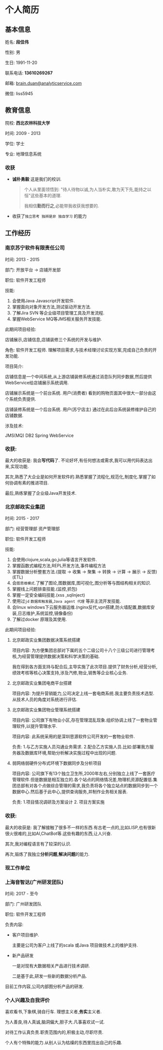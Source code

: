 # 个人简历

## 基本信息

 姓名: ****段佳伟****

 性别: 男

 生日: 1991-11-20

 联系电话: **13610269267**

 邮箱: brain.duan@analyticservice.com

 微信: liss5945

## 教育信息

院校:  ****西北农林科技大学****

时间: 2009 - 2013

学位: 学士 

专业:  地理信息系统

### 收获

- **诚朴勇毅** 这是我们的校训.
  > 个人从里面领悟到: "待人待物以诚,为人当朴实,敢为天下先,能持之以恒"这些基本的道理.
  >
  > 我相信****勤而行之****,必能带我收获我想要的.
- 收获了`独立思考 独辨是非 独自学习` 的能力

## 工作经历
### 南京苏宁软件有限责任公司

时间: 2013 - 2015

部门: 开放平台 -> 店铺开发部

职位: 软件开发工程师

技能: 
 1. 会使用Java Javascript开发软件.
 2. 掌握面向对象开发方法,测试驱动开发方法.
 3. 了解Jira SVN 等企业级项目管理工具及开发流程.
 4. 掌握WebService MQ等JMS相关服务开发技能.

此期间项目经验:
    
店铺展示,店铺信息,店铺装修三个系统的开发与维护.

角色: 软件开发工程师. 理解项目需求,与技术经理讨论实现方案,完成自己负责的开发功能.

项目简介: 

店铺信息是一个中间系统,从上游店铺装修系统通过消息队列同步数据,然后提供WebService给店铺展示系统调用.

店铺展示系统是一个前台系统. 用户(消费者) 看到的购物页面其中很大一部分由这个系统负责提供.

店铺装修系统是一个后台系统. 用户(苏宁店主) 通过在此后台系统装修维护自己的店铺数据.

涉及技术:

JMS(MQ) DB2 Spring WebService


### 收获:

 最大的收获是: 我会****写代码****了. 不论好坏,有任何想法或需求,我可以用代码表达出来,实现功能.
 
 其次,熟悉了大企业是如何开发软件的.熟悉掌握了流程化,规范化,制度化.掌握了如何协调有素的推进项目.

 最后,熟练掌握了企业级Java开发技术.


### 北京邮政实业集团

时间: 2015 - 2017

部门: 经营管理部 资产管理部

职位: 软件开发工程师

技能: 
  1. 会使用clojure,scala,go,julia等语言开发软件.
  2. 掌握函数式编程方法,REPL开发方法,事件编程方法
  3. 掌握数据分析整套方法.(提取 -> 收集 -> 聚集 -> 转换 -> 计算 -> 展示 -> 反馈)(ETL)
  4. 会`图思维模式`.了解了图论,图数据库,图可视化,图分析等与图结构相关的知识.
  5. 掌握线上问题排查技能.(监控,抓包)
  6. 掌握一定安全编码技能.(xss ,sqlinject)
  7. 使用过`jd` `数据库触发器`,`Java agent 代理` 等非主流开发技能.
  8. 会linux windows下云服务器运维.(nginx反代,vpn搭建,防火墙配置,数据库安装,日志维护,系统监控,镜像备份)
  9. 了解过docker 原理及其使用.

此期间项目经验:
  1. 北京邮政实业集团数据决策系统搭建
      
      项目内容: 为方便集团总部对下属的五个二级公司十八个三级公司进行管理考核,为经营管理提供数据决策和科学决策的基础.

      我在得到各方面支持与配合后,主导实施了此次项目.提供了财务分析,经营分析,绩效考核等核心决策支持,涉及汽修,物业,销售等企业核心业务.

  2. 北京邮政实业集团电商平台搭建

     项目内容: 为提升营销能力,公司决定上线一套电商系统.我主要负责技术选型.从技术人员的角度对系统进行评估.

  3. 北京邮政实业集团物业管理系统搭建

      项目内容: 公司旗下有物业小区,存在管理混乱现象.组织协调上线了一套物业管理软件,以提升管理水平.
  
      项目内容: 此系统采用的是深圳思源软件公司开发的一套物业软件. 
  
      负责: 1.与乙方实施人员沟通业务需求. 
           2.配合乙方实施人员.比如:部署我方服务器及数据库环境,帮助分析解决实施过程中出现的问题.
  
  4. 弱网络弱硬件分布式环境下数据同步及分析项目
    
       项目内容: 公司旗下有13个独立卫生所,2000年左右,分别独立上线了一套医疗管理软件.但是数据是相互独立的.各个站点的网络情况差,物理机资源配置低.集团总部有对各个点做综合管理的需求,我负责将各个独立站点的数据同步到一个数据中心.然后基于此中心,提供查询服务,并制作业务相关报表.

       负责: 1.项目情况调研及方案设计
                  2. 项目方案实施
### 收获:
最大的收获是: 我了解接触了很多不一样的东西.有古老一点的,比如LISP,也有很新很火很难的,比如AI,ChatBot等.这些有趣的东西,让人兴奋.

其次,我对编程语言有了较深的认识.

再次,锻炼了我独立**分析问题**,**解决问题**的能力.



### 现工作单位
### 上海音智达(广州研发团队)

时间: 2017 - 至今

部门: 广州研发团队

职位: 软件开发工程师

负责内容:
  - 客户项目维护. 

    主要是公司为客户上线了的scala 或Java 项目做技术上的维护支持.
  - 新产品研发
  
    一是对现有大数据相关产品进行技术调研. 
  
    二是基于此,研发一些新的数据分析产品.

  目前工作内容,公司内部图分析产品的研发.
   
### 个人兴趣及自我评价

喜欢看书,下象棋,骑自行车. 理想主义者,**务实**主义者.

为人善良,待人真诚,脑洞偏大,胆子大.凡事喜欢试一试.

对待工作认真负责.职责范围内的,积极主动,尽职尽责.

个人有个特殊的能力.从别人认为枯燥的东西里找出自己的乐趣.
